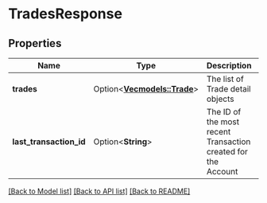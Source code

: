 # TradesResponse

## Properties

Name | Type | Description | Notes
------------ | ------------- | ------------- | -------------
**trades** | Option<[**Vec<models::Trade>**](Trade.md)> | The list of Trade detail objects | [optional]
**last_transaction_id** | Option<**String**> | The ID of the most recent Transaction created for the Account | [optional]

[[Back to Model list]](../README.md#documentation-for-models) [[Back to API list]](../README.md#documentation-for-api-endpoints) [[Back to README]](../README.md)


